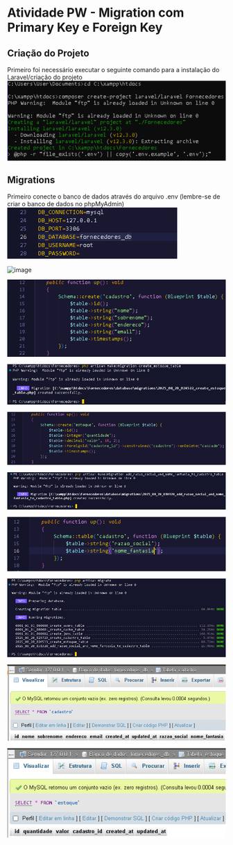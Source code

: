 # Atividade PW - Migration com Primary Key e Foreign Key
## Criação do Projeto
Primeiro foi necessário executar o seguinte comando para a instalação do Laravel/criação do projeto
![](prints-processo/print%201.png)


## Migrations
Primeiro conecte o banco de dados através do arquivo .env (lembre-se de criar o banco de dados no phpMyAdmin)
![](prints-processo/print%203.png)


<img width="989" height="233" alt="image" src="https://github.com/user-attachments/assets/aadcc0b8-ba49-478a-a0bd-8c1a3dfcf84a" />



![](prints-processo/print%205.png)


![](prints-processo/print%206.png)


![](prints-processo/print%207.png)

![](prints-processo/print%208.png)


![](prints-processo/print%209.png)


![](prints-processo/print%2010.png)



![](prints-processo/print%2012.png)

![](prints-processo/print%2013.png)

